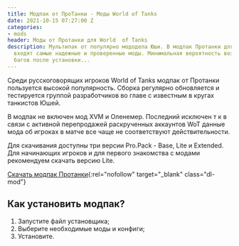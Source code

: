 ```yaml
---
title: Модпак от ПроТанки - Моды World of Tanks
date: 2021-10-15 07:27:00 Z
categories:
- mods
header: Моды от Протанки для World  of Tanks
description: Мультипак от популярно мододела Юши. В модпак Протанки для World of Tanks
  входят самые надежные и проверенные моды. Минимальная вероятность возникновения
  багов после установки...
---
```


Среди русскоговорящих игроков World of Tanks модпак от Протанки пользуется высокой популярность. Сборка регулярно обновляется и тестируется группой разработчиков во главе с известным в кругах танкистов Юшей.

В модпак не включен мод XVM и Оленемер. Последний исключен т к в связи с активной перепродажей раскрученных аккаунтов WoT данные мода об игроках в матче все чаще не соответствуют действительности.

Для скачивания доступны три версии Pro.Pack - Base, Lite и Extended. Для начинающих игроков и для первого знакомства с модами рекомендуем скачать версию Lite.

[Скачать модпак Протанки](https://protanki.tv/){:rel="nofollow" target="_blank" class="dl-mod"}

## Как установить модпак?

1. Запустите файл установщика;
2. Выберите необходимые моды и конфиги;
3. Установите.




